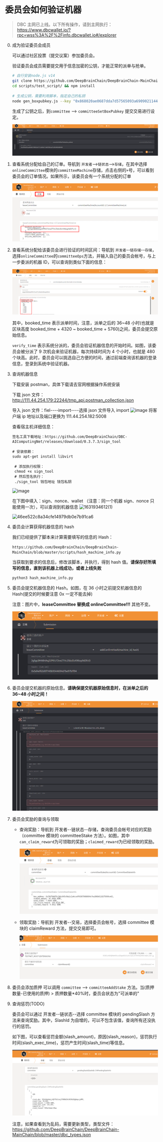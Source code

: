 # 委员会如何验证机器

> DBC 主网已上线。以下所有操作，请到主网执行：https://www.dbcwallet.io/?rpc=wss%3A%2F%2Finfo.dbcwallet.io#/explorer

0. 成为验证委员会成员

   可以通过社区投票（提交议案）参加委员会。

   验证委员会成员需要提交用于信息加密的公钥，才能正常的派单与抢单。

   ```bash
   # 自行安装node.js v14
   git clone https://github.com/DeepBrainChain/DeepBrainChain-MainChain.git && cd DeepBrainChain-MainChain
   cd scripts/test_script/ && npm install

   # 生成公钥，需要利用脚本，指定自己的私钥
   node gen_boxpubkey.js --key "0x868020ae0687dda7d57565093a69090211449845a7e11453612800b663307246"
   ```

   生成了公钥之后，到`committee` --> `committeeSetBoxPubkey` 提交交易进行设定。

   ![image-20210623145108399](bonding_machine.assets/image-20210623145108399.png)

1. 查看系统分配给自己的订单。导航到 `开发者`-->`链状态`-->`存储`，在其中选择`onlineCommittee`模块的`committeeMachine`存储，点击右侧的`+`号，可以看到委员会的订单情况。如果所示，该委员会有一个系统分配的订单

   ![image-20210601164137286](bonding_machine.assets/image-20210601164137286.png)

2. 查看系统分配给该委员会进行验证的时间区间：导航到 `开发者`--`链存储`--`存储`，选择`onlineCommittee`的`committeeOps`方法，并输入自己的委员会帐号，与上一步委派的机器 ID，可以查询到类似下面的信息：

   ![image-20210601164631426](bonding_machine.assets/image-20210601164631426.png)

   其中，booked_time 表示派单时间，注意，派单之后的 36~48 小时(也就是区块高度 booked_time + 4320 ~ booked_time + 5760)之间，委员会提交原始信息。

   `verify_time` 表示系统分派的，委员会验证机器信息的开始时间。如图，该委员会被分派了 9 次机会来验证机器，每次持续时间为 4 个小时，也就是 480 个块高。此时，委员会可以挑选自己方便的时间，通过前端查询该机器的登录信息，登录到系统中验证机器。

3. 查询机器信息

   下载安装 postman，具体下载请去官网根据操作系统安装

   下载 json 文件：http://111.44.254.179:22244/tmp_api.postman_collection.json

   导入 json 文件：fiel----import----选择 json 文件导入 import
   ![image](https://user-images.githubusercontent.com/32829693/133870420-b790637c-cab6-44f9-ba00-493eadc951cd.png)
   将客户端 ip 地址以及端口更换为 111.44.254.182:5008

   查看宿主机详细信息：

   ```shell
   签名工具下载地址：https://github.com/DeepBrainChain/DBC-AIComputingNet/releases/download/0.3.7.3/sign_tool

   # 安装依赖：
   sudo apt-get install libvirt

    # 添加执行权限：
    chmod +x sign_tool
    # 然后签名执行：
    ./sign_tool 钱包地址 钱包私钥
   ```

   ![image](https://user-images.githubusercontent.com/32829693/133870889-61976abb-ae6b-4cd6-97e3-9e9205745346.png)

   在下图中填入：sign、nonce、wallet （注意：同一个机器 sign、nonce 只能使用一次），可以查询到机器信息
   <img width="751" alt="1631934612(1)" src="https://user-images.githubusercontent.com/32829693/133870573-04dbcb84-9112-4837-b8e4-20db8538c079.png">

   <img width="584" alt="46ee522c8a34cfe14979db0e7b91ca6" src="https://user-images.githubusercontent.com/32829693/133871452-06dde25a-9691-44dc-b35b-124dbece44fd.png">

4. 委员会计算获得机器信息的 hash

   我们已经提供了脚本来计算需要填写的信息的 Hash：

   `https://github.com/DeepBrainChain/DeepBrainChain-MainChain/blob/master/scripts/hash_machine_info.py`

   当获取到要求的信息后，修改该脚本，并执行，得到 hash 值。**请保存好所填写的信息，直到该机器上线成功，或者上线失败**

   ```bash
   python3 hash_machine_info.py
   ```

5. 委员会提交机器信息的 Hash。如图，在 36 小时之前提交机器信息的 Hash(提交的时候要注意 0x 一定不能去掉)

   注意：图片中，**leaseCommittee 替换成 onlineCommittee!!!** 其他不变。

   ![image-20210601165736511](bonding_machine.assets/image-20210601165736511.png)

6. 委员会提交机器的原始信息。**请确保提交机器原始信息时，在派单之后的 36~48 小时之间！**

   ![image-20210601165851303](bonding_machine.assets/image-20210601165851303.png)

7. 委员会奖励的查询与领取

   - 查询奖励：导航到 开发者--链状态--存储，查询委员会帐号对应的奖励（committee 模块的 committeeStake 方法）。如图，其中`can_claim_reward`为可领取的奖励；`claimed_reward`为已经领取的奖励。

     ![image-20211020112744070](Machine_verification.assets/image-20211020112744070.png)

   - 领取奖励：导航到 开发者--交易，选择委员会帐号，选择 committee 模块的 claimReward 方法，提交交易即可。

     ![image-20211020112948942](Machine_verification.assets/image-20211020112948942.png)

8. 委员会添加质押
   可以调用 `committee` --> `committeeAddStake` 方法。当(质押数量-已使用的质押) > 质押数量\*40%时，委员会状态为"可派单的"

9. 查询惩罚(TODO)

   委员会可以通过 开发者--链状态--选择 committee 模块的 pendingSlash 方法来查询奖励。其中，SlashId 为自增的，可以不包含该值，查询所有还没执行的惩罚。

   如下图，可以查看惩罚金额(slash_amount)，原因(slash_reason)，惩罚执行时间(slash_exec_time)，惩罚产生时间(slash_time)等信息。

   ![image-20211020113330231](Machine_verification.assets/image-20211020113330231.png)

   注意，如果查看到为乱码，需要更新类型，类型文件：https://github.com/DeepBrainChain/DeepBrainChain-MainChain/blob/master/dbc_types.json
